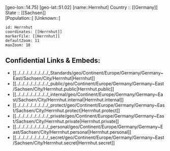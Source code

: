 ﻿---
location: [51.02,14.75] 
mapzoom: [7,12] 
mapmarker: city 
type: City
tags:
- geo/City


SpocWebEntityId: 30913
isDeleted: false
confidential: public

---
[geo-lon::14.75] 
[geo-lat::51.02] 
[name::Herrnhut] 
Country :: [[Germany]]  
State :: [[Sachsen]]  
[Population::] 
[Unknown::] 


```leaflet
id: Herrnhut
coordinates: [[Herrnhut]] 
markerFile: [[Herrnhut]] 
defaultZoom: 11 
maxZoom: 18
```


## Confidential Links & Embeds: 
- [[../../../../../../../../_Standards/geo/Continent/Europe/Germany/Germany~East/Sachsen/City/Herrnhut|Herrnhut]] 
- [[../../../../../../../../_public/geo/Continent/Europe/Germany/Germany~East/Sachsen/City/Herrnhut.public|Herrnhut.public]] 
- [[../../../../../../../../_internal/geo/Continent/Europe/Germany/Germany~East/Sachsen/City/Herrnhut.internal|Herrnhut.internal]] 
- [[../../../../../../../../_protect/geo/Continent/Europe/Germany/Germany~East/Sachsen/City/Herrnhut.protect|Herrnhut.protect]] 
- [[../../../../../../../../_private/geo/Continent/Europe/Germany/Germany~East/Sachsen/City/Herrnhut.private|Herrnhut.private]] 
- [[../../../../../../../../_personal/geo/Continent/Europe/Germany/Germany~East/Sachsen/City/Herrnhut.personal|Herrnhut.personal]] 
- [[../../../../../../../../_secret/geo/Continent/Europe/Germany/Germany~East/Sachsen/City/Herrnhut.secret|Herrnhut.secret]] 
